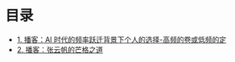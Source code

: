 
# 目录


- [1. 播客：AI 时代的频率跃迁背景下个人的选择-高频的卷或低频的定](/post/44db27a919d353f989add4df74bc8390.html)
- [2. 播客：张云帆的芒格之道](/post/78cf86e76c58569da4f46f0c0e34c663.html)
